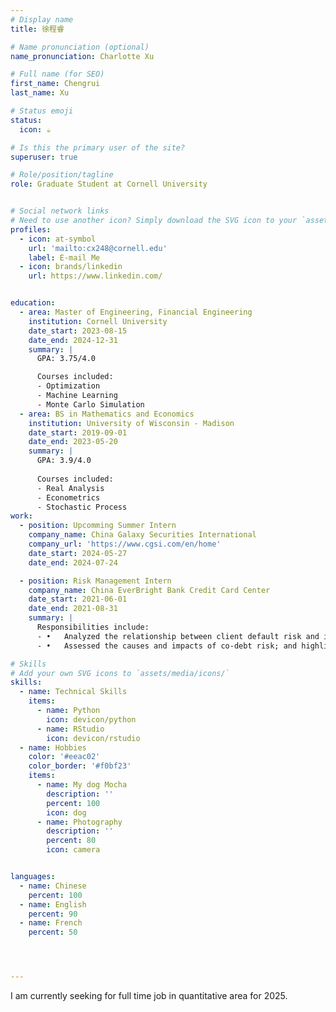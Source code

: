 ```yaml
---
# Display name
title: 徐程睿

# Name pronunciation (optional)
name_pronunciation: Charlotte Xu

# Full name (for SEO)
first_name: Chengrui
last_name: Xu

# Status emoji
status:
  icon: ☕️

# Is this the primary user of the site?
superuser: true

# Role/position/tagline
role: Graduate Student at Cornell University


# Social network links
# Need to use another icon? Simply download the SVG icon to your `assets/media/icons/` folder.
profiles:
  - icon: at-symbol
    url: 'mailto:cx248@cornell.edu'
    label: E-mail Me
  - icon: brands/linkedin
    url: https://www.linkedin.com/


education:
  - area: Master of Engineering, Financial Engineering
    institution: Cornell University
    date_start: 2023-08-15
    date_end: 2024-12-31
    summary: |
      GPA: 3.75/4.0

      Courses included:
      - Optimization
      - Machine Learning
      - Monte Carlo Simulation
  - area: BS in Mathematics and Economics
    institution: University of Wisconsin - Madison
    date_start: 2019-09-01
    date_end: 2023-05-20
    summary: |
      GPA: 3.9/4.0
      
      Courses included:
      - Real Analysis
      - Econometrics
      - Stochastic Process
work:
  - position: Upcomming Summer Intern
    company_name: China Galaxy Securities International
    company_url: 'https://www.cgsi.com/en/home'
    date_start: 2024-05-27
    date_end: 2024-07-24

  - position: Risk Management Intern
    company_name: China EverBright Bank Credit Card Center
    date_start: 2021-06-01
    date_end: 2021-08-31
    summary: |
      Responsibilities include:
      - •	Analyzed the relationship between client default risk and information in credit reports through SAS; sought out characteristics from tables of credit application queries, loans, and credit card quotas that are highly correlated with high default risk; improved customer access criteria with the current risk tolerance threshold.
      - •	Assessed the causes and impacts of co-debt risk; and highlighted the challenges in risk management and formulated a plan for future operations.

# Skills
# Add your own SVG icons to `assets/media/icons/`
skills:
  - name: Technical Skills
    items:
      - name: Python
        icon: devicon/python
      - name: RStudio
        icon: devicon/rstudio
  - name: Hobbies
    color: '#eeac02'
    color_border: '#f0bf23'
    items:
      - name: My dog Mocha
        description: ''
        percent: 100
        icon: dog
      - name: Photography
        description: ''
        percent: 80
        icon: camera


languages:
  - name: Chinese
    percent: 100
  - name: English
    percent: 90
  - name: French
    percent: 50




---
```


I am currently seeking for full time job in quantitative area for 2025.
